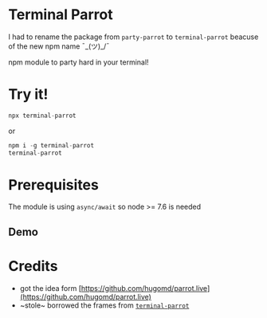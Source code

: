 # Terminal Parrot

I had to rename the package from `party-parrot` to `terminal-parrot` beacuse of the new npm name ¯\_(ツ)_/¯

npm module to party hard in your terminal!

# Try it!
```js
npx terminal-parrot
```

or

```js
npm i -g terminal-parrot
terminal-parrot
```
# Prerequisites
The module is using `async/await` so node >= 7.6 is needed

## Demo

# Credits
* got the idea form [https://github.com/hugomd/parrot.live](https://github.com/hugomd/parrot.live)
* ~stole~ borrowed the frames from [`terminal-parrot`](https://github.com/jmhobbs/terminal-parrot)
